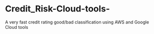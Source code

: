# Credit_Risk-Cloud-tools-
A very fast credit rating good/bad classification using AWS and Google Cloud tools
